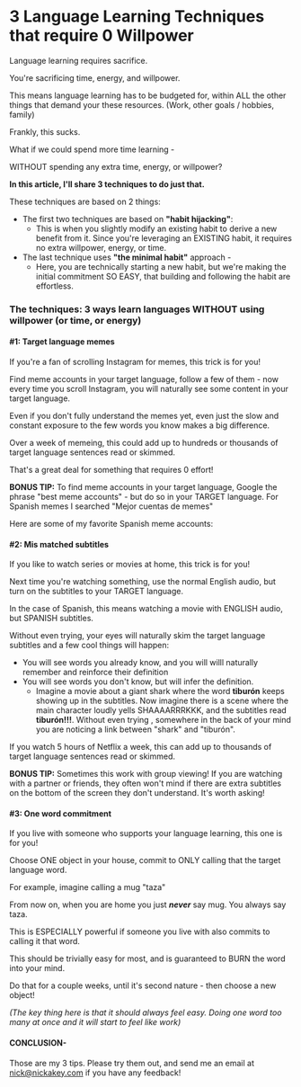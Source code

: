 # 3 Language Learning Techniques that require 0 Willpower

Language learning requires sacrifice. 

You're sacrificing time, energy, and willpower.

This means language learning has to be budgeted for, within ALL the other things that demand your these resources. (Work, other goals / hobbies, family)

Frankly, this sucks.

What if we could spend more time learning - 

WITHOUT spending any extra time, energy, or willpower?

**In this article, I'll share 3 techniques to do just that.**

These techniques are based on 2 things:

- The first two techniques are based on **"habit hijacking"**: 
  - This is when you slightly modify an existing habit to derive a new benefit from it. Since you're leveraging an EXISTING habit, it requires no extra willpower, energy, or time.
- The last technique uses **"the minimal habit"** approach - 
  - Here, you are technically starting a new habit, but we're making the initial commitment SO EASY, that building and following the habit are effortless.

### The techniques: 3 ways learn languages WITHOUT using willpower (or time, or energy)

#### #1: Target language memes

If you're a fan of scrolling Instagram for memes, this trick is for you!

Find meme accounts in your target language, follow a few of them - now every time you scroll Instagram, you will naturally see some content in your target language.

Even if you don't fully understand the memes yet, even just the slow and constant exposure to the few words you know makes a big difference. 

Over a week of memeing, this could add up to hundreds or thousands of target language sentences read or skimmed. 

That's a great deal for something that requires 0 effort!

**BONUS TIP:** To find meme accounts in your target language, Google the phrase "best meme accounts" - but do so in your TARGET language. For Spanish memes I searched "Mejor cuentas de memes"

Here are some of my favorite Spanish meme accounts:

#### #2: Mis matched subtitles

If you like to watch series or movies at home, this trick is for you!

Next time you're watching something, use the normal English audio, but turn on the subtitles to your TARGET language.

In the case of Spanish, this means watching a movie with ENGLISH audio, but SPANISH subtitles.

Without even trying, your eyes will naturally skim the target language subtitles and a few cool things will happen:

- You will see words you already know, and you will willl naturally remember and reinforce their definition
- You will see words you don't know, but will infer the definition.
  - Imagine a movie about a giant shark where the word **tiburón** keeps showing up in the subtitles. Now imagine there is a scene where the main character loudly yells SHAAAARRRKKK, and the subtitles read **tiburón!!!**. Without even trying , somewhere in the back of your mind you are noticing a link between "shark" and "tiburón".

If you watch 5 hours of Netflix a week, this can add up to thousands of target language sentences read or skimmed. 

**BONUS TIP:** Sometimes this  work with group viewing! If you are watching with a partner or friends, they often won't mind if there are extra subtitles on the bottom of the screen they don't understand. It's worth asking!

#### #3: One word commitment

If you live with someone who supports your language learning, this one is for you!

Choose ONE object in your house, commit to ONLY calling that the target language word. 

For example, imagine calling a mug "taza"

From now on, when you are home you just ***never*** say mug. You always say taza.

This is ESPECIALLY powerful if someone you live with also commits to calling it that word.

This should be trivially easy for most, and is guaranteed to BURN the word into your mind. 

Do that for a couple weeks, until it's second nature - then choose a new object!

*(The key thing here is that it should always feel easy. Doing one word too many at once and it will start to feel like work)*

#### CONCLUSION-

Those are my 3 tips. Please try them out, and send me an email at nick@nickakey.com if you have any feedback!